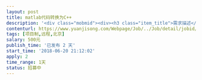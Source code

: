 ```yaml
---                
layout: post       
title: matlab代码转换为C++           
description: '<div class="mobmid"><div><h3 class="item_title">需求描述</h3><p>有matlab代码程序，需要转化或移植为C++语言的程序。<br/>说明如下：<br/>（1）matlab程序由1个M文件构成，里面使用了两个matlab内置函数；<br/>（2）matlab程序功能是对已知数据进行系统传递函数辨识，并比较原始系统输出和辨识系统的输出相应。<br/>要求如下：<br/>（1）转化后为能独立允许的纯C++代码，不需要任何对malab的依赖。<br/>（2）开发者熟悉matlab、C++、系统辨识算法。<br/>参考实例：<br/> tf1 = tfest(mydata_gl1, 2, 1, Options);%%核心函数1<br/> compare(mydata_gl1,tf1,2)  %%核心函数2</p></div><!--info end--></div>'     
contenturl: https://www.yuanjisong.com/Webpage/Job/../Job/detail/jobid/101592      
tags: [项目制,远程,北京]            
salary: 500元          
publish_time: '已发布 2 天'         
start_time: '2018-06-20 21:12:02'           
apply: 2                   
time_range: 1天              
status: 招募中                  
---                 
```

